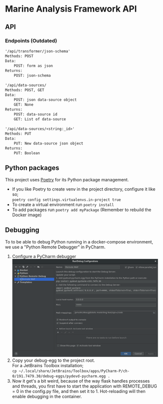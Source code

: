 # Marine Analysis Framework API

## API

### Endpoints (Outdated)
```
'/api/transformer/json-schema'
Methods: POST 
Data: 
    POST: form as json
Returns: 
    POST: json-schema

'/api/data-sources/
Methods: POST, GET 
Data: 
    POST: json data-source object
    GET: None
Returns: 
    POST: data-source id
    GET: List of data-source
    
'/api/data-sources/<string:_id>'
Methods: PUT
Data:
    PUT: New data-source json object
Returns:
    PUT: Boolean
```

## Python packages

This project uses [Poetry](https://poetry.eustace.io/docs/) for its Python package management.

* If you like Poetry to create venv in the project directory, configure it like so;  
`poetry config settings.virtualenvs.in-project true`  
* To create a virtual environment run `poetry install`
* To add packages run `poetry add myPackage` (Remember to rebuild the Docker image)

## Debugging

To to be able to debug Python running in a docker-compose environment, we use a "Python Remote Debugger" in PyCharm.
1. Configure a PyCharm debugger
![remote-debugger.png](remote-debugger.png)
2. Copy your debug-egg to the project root.  
For a JetBrains Toolbox installation;  
`cp ~/.local/share/JetBrains/Toolbox/apps/PyCharm-P/ch-0/191.7479.30/debug-eggs/pydevd-pycharm.egg .`
3. Now it get's a bit weird, because of the way flask handles processes and threads, you first have to start the application with REMOTE_DEBUG = 0 in the config.py file, and then set it to 1. Hot-reloading will then enable debugging in the container.